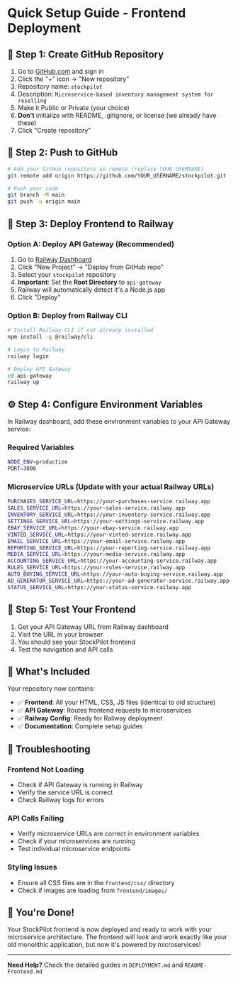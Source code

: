 # Quick Setup Guide - Frontend Deployment

## 🚀 Step 1: Create GitHub Repository

1. Go to [GitHub.com](https://github.com) and sign in
2. Click the "+" icon → "New repository"
3. Repository name: `stockpilot`
4. Description: `Microservice-based inventory management system for reselling`
5. Make it Public or Private (your choice)
6. **Don't** initialize with README, .gitignore, or license (we already have these)
7. Click "Create repository"

## 🔗 Step 2: Push to GitHub

```bash
# Add your GitHub repository as remote (replace YOUR_USERNAME)
git remote add origin https://github.com/YOUR_USERNAME/stockpilot.git

# Push your code
git branch -M main
git push -u origin main
```

## 🚀 Step 3: Deploy Frontend to Railway

### Option A: Deploy API Gateway (Recommended)
1. Go to [Railway Dashboard](https://railway.app/dashboard)
2. Click "New Project" → "Deploy from GitHub repo"
3. Select your `stockpilot` repository
4. **Important**: Set the **Root Directory** to `api-gateway`
5. Railway will automatically detect it's a Node.js app
6. Click "Deploy"

### Option B: Deploy from Railway CLI
```bash
# Install Railway CLI if not already installed
npm install -g @railway/cli

# Login to Railway
railway login

# Deploy API Gateway
cd api-gateway
railway up
```

## ⚙️ Step 4: Configure Environment Variables

In Railway dashboard, add these environment variables to your API Gateway service:

### Required Variables
```bash
NODE_ENV=production
PORT=3000
```

### Microservice URLs (Update with your actual Railway URLs)
```bash
PURCHASES_SERVICE_URL=https://your-purchases-service.railway.app
SALES_SERVICE_URL=https://your-sales-service.railway.app
INVENTORY_SERVICE_URL=https://your-inventory-service.railway.app
SETTINGS_SERVICE_URL=https://your-settings-service.railway.app
EBAY_SERVICE_URL=https://your-ebay-service.railway.app
VINTED_SERVICE_URL=https://your-vinted-service.railway.app
EMAIL_SERVICE_URL=https://your-email-service.railway.app
REPORTING_SERVICE_URL=https://your-reporting-service.railway.app
MEDIA_SERVICE_URL=https://your-media-service.railway.app
ACCOUNTING_SERVICE_URL=https://your-accounting-service.railway.app
RULES_SERVICE_URL=https://your-rules-service.railway.app
AUTO_BUYING_SERVICE_URL=https://your-auto-buying-service.railway.app
AD_GENERATOR_SERVICE_URL=https://your-ad-generator-service.railway.app
STATUS_SERVICE_URL=https://your-status-service.railway.app
```

## 🧪 Step 5: Test Your Frontend

1. Get your API Gateway URL from Railway dashboard
2. Visit the URL in your browser
3. You should see your StockPilot frontend
4. Test the navigation and API calls

## 📁 What's Included

Your repository now contains:
- ✅ **Frontend**: All your HTML, CSS, JS files (identical to old structure)
- ✅ **API Gateway**: Routes frontend requests to microservices
- ✅ **Railway Config**: Ready for Railway deployment
- ✅ **Documentation**: Complete setup guides

## 🔧 Troubleshooting

### Frontend Not Loading
- Check if API Gateway is running in Railway
- Verify the service URL is correct
- Check Railway logs for errors

### API Calls Failing
- Verify microservice URLs are correct in environment variables
- Check if your microservices are running
- Test individual microservice endpoints

### Styling Issues
- Ensure all CSS files are in the `frontend/css/` directory
- Check if images are loading from `frontend/images/`

## 🎉 You're Done!

Your StockPilot frontend is now deployed and ready to work with your microservice architecture. The frontend will look and work exactly like your old monolithic application, but now it's powered by microservices!

---

**Need Help?** Check the detailed guides in `DEPLOYMENT.md` and `README-Frontend.md`
